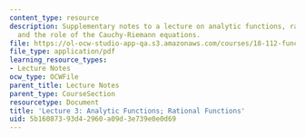 ```yaml
---
content_type: resource
description: Supplementary notes to a lecture on analytic functions, rational functions,
  and the role of the Cauchy-Riemann equations.
file: https://ol-ocw-studio-app-qa.s3.amazonaws.com/courses/18-112-functions-of-a-complex-variable-fall-2008/5b16087393d42960a09d3e739e0e0d69_lecture3.pdf
file_type: application/pdf
learning_resource_types:
- Lecture Notes
ocw_type: OCWFile
parent_title: Lecture Notes
parent_type: CourseSection
resourcetype: Document
title: 'Lecture 3: Analytic Functions; Rational Functions'
uid: 5b160873-93d4-2960-a09d-3e739e0e0d69
---
```

